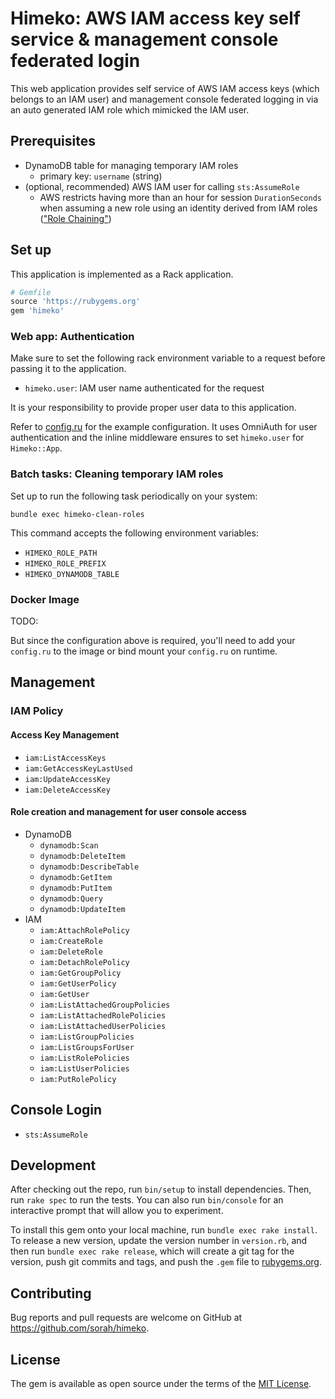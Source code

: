 # Himeko: AWS IAM access key self service & management console federated login

This web application provides self service of AWS IAM access keys (which belongs to an IAM user) and management console federated logging in via an auto generated IAM role which mimicked the IAM user.

## Prerequisites

- DynamoDB table for managing temporary IAM roles
  - primary key: `username` (string)
- (optional, recommended) AWS IAM user for calling `sts:AssumeRole`
  - AWS restricts having more than an hour for session `DurationSeconds` when assuming a new role using an identity derived from IAM roles (["Role Chaining"](https://docs.aws.amazon.com/IAM/latest/UserGuide/id_roles_terms-and-concepts.html))

## Set up

This application is implemented as a Rack application.

```ruby
# Gemfile
source 'https://rubygems.org'
gem 'himeko'
```

### Web app: Authentication

Make sure to set the following rack environment variable to a request before passing it to the application.

- `himeko.user`: IAM user name authenticated for the request

It is your responsibility to provide proper user data to this application. 

Refer to [config.ru](./config.ru) for the example configuration. It uses OmniAuth for user authentication and the inline middleware ensures to set `himeko.user` for `Himeko::App`.

### Batch tasks: Cleaning temporary IAM roles

Set up to run the following task periodically on your system:

```
bundle exec himeko-clean-roles
```

This command accepts the following environment variables:

- `HIMEKO_ROLE_PATH`
- `HIMEKO_ROLE_PREFIX`
- `HIMEKO_DYNAMODB_TABLE`

### Docker Image

TODO:

But since the configuration above is required, you'll need to add your `config.ru` to the image or bind mount your `config.ru` on runtime.

## Management

### IAM Policy

#### Access Key Management

- `iam:ListAccessKeys`
- `iam:GetAccessKeyLastUsed`
- `iam:UpdateAccessKey`
- `iam:DeleteAccessKey`

#### Role creation and management for user console access

- DynamoDB
  - `dynamodb:Scan`
  - `dynamodb:DeleteItem`
  - `dynamodb:DescribeTable`
  - `dynamodb:GetItem`
  - `dynamodb:PutItem`
  - `dynamodb:Query`
  - `dynamodb:UpdateItem`
- IAM
  - `iam:AttachRolePolicy`
  - `iam:CreateRole`
  - `iam:DeleteRole`
  - `iam:DetachRolePolicy`
  - `iam:GetGroupPolicy`
  - `iam:GetUserPolicy`
  - `iam:GetUser`
  - `iam:ListAttachedGroupPolicies`
  - `iam:ListAttachedRolePolicies`
  - `iam:ListAttachedUserPolicies`
  - `iam:ListGroupPolicies`
  - `iam:ListGroupsForUser`
  - `iam:ListRolePolicies`
  - `iam:ListUserPolicies`
  - `iam:PutRolePolicy`

## Console Login

- `sts:AssumeRole`

## Development

After checking out the repo, run `bin/setup` to install dependencies. Then, run `rake spec` to run the tests. You can also run `bin/console` for an interactive prompt that will allow you to experiment.

To install this gem onto your local machine, run `bundle exec rake install`. To release a new version, update the version number in `version.rb`, and then run `bundle exec rake release`, which will create a git tag for the version, push git commits and tags, and push the `.gem` file to [rubygems.org](https://rubygems.org).

## Contributing

Bug reports and pull requests are welcome on GitHub at https://github.com/sorah/himeko.

## License

The gem is available as open source under the terms of the [MIT License](https://opensource.org/licenses/MIT).
